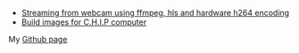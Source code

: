 - [Streaming from webcam using ffmpeg, hls and hardware h264 encoding](ffmpeg_streaming.html)
- [Build images for C.H.I.P computer](chip_build.html)



My <a href="http://github.com/hulifox008">Github page</a> 
